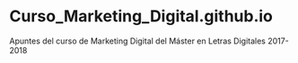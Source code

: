 # Curso_Marketing_Digital.github.io
Apuntes del curso de Marketing Digital del Máster en Letras Digitales 2017-2018
